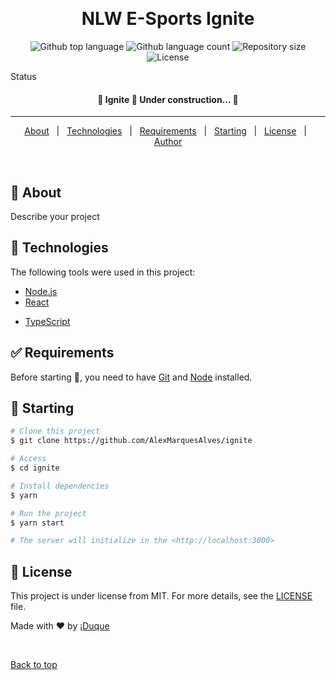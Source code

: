 <div align="center" id="top"> 
  <!-- <img src="./.github/app.gif" alt="Ignite" /> -->

&#xa0;

  <!-- <a href="https://ignite.netlify.app">Demo</a> -->
</div>

<h1 align="center">NLW E-Sports Ignite</h1>

<p align="center">
  <img alt="Github top language" src="https://img.shields.io/github/languages/top/AlexMarquesAlves/ignite?color=56BEB8">

  <img alt="Github language count" src="https://img.shields.io/github/languages/count/AlexMarquesAlves/ignite?color=56BEB8">

  <img alt="Repository size" src="https://img.shields.io/github/repo-size/AlexMarquesAlves/ignite?color=56BEB8">

  <img alt="License" src="https://img.shields.io/github/license/AlexMarquesAlves/ignite?color=56BEB8">

  <!-- <img alt="Github issues" src="https://img.shields.io/github/issues/AlexMarquesAlves/ignite?color=56BEB8" /> -->

  <!-- <img alt="Github forks" src="https://img.shields.io/github/forks/AlexMarquesAlves/ignite?color=56BEB8" /> -->

  <!-- <img alt="Github stars" src="https://img.shields.io/github/stars/AlexMarquesAlves/ignite?color=56BEB8" /> -->
</p>

Status

<h4 align="center">
	🚧  Ignite 🚀 Under construction...  🚧
</h4>

<hr>

<p align="center">
  <a href="#dart-about">About</a> &#xa0; | &#xa0; 
  <!-- <a href="#sparkles-features">Features</a> &#xa0; | &#xa0; -->
  <a href="#rocket-technologies">Technologies</a> &#xa0; | &#xa0;
  <a href="#white_check_mark-requirements">Requirements</a> &#xa0; | &#xa0;
  <a href="#checkered_flag-starting">Starting</a> &#xa0; | &#xa0;
  <a href="#memo-license">License</a> &#xa0; | &#xa0;
  <a href="https://github.com/AlexMarquesAlves" target="_blank">Author</a>
</p>

<br>

## :dart: About

Describe your project

<!-- ## :sparkles: Features

:heavy_check_mark: Feature 1;\
:heavy_check_mark: Feature 2;\
:heavy_check_mark: Feature 3; -->

## :rocket: Technologies

The following tools were used in this project:

<!-- - [Expo](https://expo.io/) -->

- [Node.js](https://nodejs.org/en/)
- [React](https://pt-br.reactjs.org/)
<!-- - [React Native](https://reactnative.dev/) -->
- [TypeScript](https://www.typescriptlang.org/)

## :white_check_mark: Requirements

Before starting :checkered_flag:, you need to have [Git](https://git-scm.com) and [Node](https://nodejs.org/en/) installed.

## :checkered_flag: Starting

```bash
# Clone this project
$ git clone https://github.com/AlexMarquesAlves/ignite

# Access
$ cd ignite

# Install dependencies
$ yarn

# Run the project
$ yarn start

# The server will initialize in the <http://localhost:3000>
```

## :memo: License

This project is under license from MIT. For more details, see the [LICENSE](LICENSE.md) file.

Made with :heart: by <a href="https://github.com/AlexMarquesAlves" target="_blank">¡Duque</a>

&#xa0;

<a href="#top">Back to top</a>
